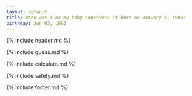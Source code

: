 ```yaml
---
layout: default
title: When was I or my baby conceived if born on January 3, 1903?
birthday: Jan 03, 1903
---
```


{% include header.md %}

{% include guess.md %}

{% include calculate.md %}

{% include safety.md %}

{% include footer.md %}



